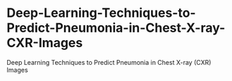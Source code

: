 # Deep-Learning-Techniques-to-Predict-Pneumonia-in-Chest-X-ray-CXR-Images
Deep Learning Techniques to Predict Pneumonia in Chest X-ray (CXR) Images 
